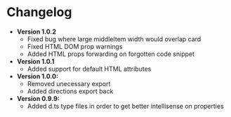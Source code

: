 # Changelog

- __Version 1.0.2__ 
    - Fixed bug where large middleItem width would overlap card
    - Fixed HTML DOM prop warnings
    - Added HTML props forwarding on forgotten code snippet
- __Version 1.0.1__
    - Added support for default HTML attributes
- __Version 1.0.0:__
    - Removed unecessary export
    - Added directions export back
- __Version 0.9.9:__ 
    - Added d.ts type files in order to get better intellisense on properties
